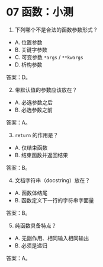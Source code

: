 # 07 函数：小测

1) 下列哪个不是合法的函数参数形式？
- A. 位置参数
- B. 关键字参数
- C. 可变参数 `*args` / `**kwargs`
- D. 析构参数

答案：D。

2) 带默认值的参数应该放在？
- A. 必选参数之后
- B. 必选参数之前

答案：A。

3) `return` 的作用是？
- A. 仅结束函数
- B. 结束函数并返回结果

答案：B。

4) 文档字符串（docstring）放在？
- A. 函数体结尾
- B. 函数定义下一行的字符串字面量

答案：B。

5) 纯函数具备特点？
- A. 无副作用、相同输入相同输出
- B. 必须是递归

答案：A。
